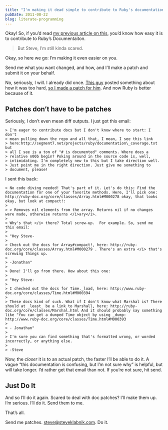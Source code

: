 ```yaml
---
title: "I'm making it dead simple to contribute to Ruby's documentation"
pubDate: 2011-08-22
blog: literate-programming
---
```



Okay! So, if you’d read [my previous article on this](/2011/05/10/contributing-to-ruby-s-documentation.html), you’d know how easy it is to contribute to Ruby’s Documentaiton.

> But Steve, I’m still kinda scared.
> 

Okay, so here we go: I’m making it even easier on you.

Send me what you want changed, and how, and I’ll make a patch and submit it on your behalf.

No, seriously, I will. I already did once. [This guy](http://blade.nagaokaut.ac.jp/cgi-bin/scat.rb/ruby/ruby-core/38873) posted something about how it was too hard, [so I made a patch for him](http://blade.nagaokaut.ac.jp/cgi-bin/scat.rb/ruby/ruby-core/38875). And now Ruby is better because of it.

## Patches don’t have to be patches

Seriously, I don’t even mean diff outputs. I just got this email:

```
> I'm eager to contribute docs but I don't know where to start: I don't
> mean pulling down the repo and all that, I mean, I see this link
> here:http://segment7.net/projects/ruby/documentation\_coverage.txt but
> all I see is a ton of "# is documented" comments. Where does a
> relative n00b begin? Poking around in the source code is, well,
> intimidating. I'm completely new to this but I take direction well.
> Just point me in the right direction. Just give me something to
> document, please!
```

I sent this back:

```
> No code diving needed! That's part of it. Let's do this: Find the documentation for one of your favorite methods. Here, I'll pick one: http://ruby-doc.org/core/classes/Array.html#M000278 okay, that looks okay, but look at compact!:
> 
> > Removes nil elements from the array. Returns nil if no changes were made, otherwise returns </i>ary</i>.
> 
> Why's that </i> there? Total screw-up.  For example. So, send me this email:
> 
> "Hey Steve-
> 
> Check out the docs for Array#compact!, here: http://ruby-doc.org/core/classes/Array.html#M000279 . There's an extra </i> that's screwing things up.
> 
> -Jonathan"
> 
> Done! I'll go from there. How about this one: 
> 
> "Hey Steve-
> 
> I checked out the docs for Time._load, here: http://www.ruby-doc.org/core/classes/Time.html#M000394
> 
> These docs kind of suck. What if I don't know what Marshal is? There should at _least_ be a link to Marshall, here: http://ruby-doc.org/core/classes/Marshal.html And it should probably say something like "You can get a dumped Time object by using _dump: http://www.ruby-doc.org/core/classes/Time.html#M000393 
> 
> - Jonathan"
> 
> I'm sure you can find something that's formatted wrong, or worded incorrectly, or anything else.
> 
> -Steve
```

Now, the *closer* it is to an actual patch, the faster I’ll be able to do it. A vague “this documentation is confusing, but I’m not sure why” is helpful, but will take longer. I’d rather get that email than not. If you’re not sure, hit send.

## Just Do It

And so I’ll do it again. Scared to deal with doc patches? I’ll make them up. I’m serious. I’ll do it. Send them to me.

That’s all.

Send me patches. [steve@steveklabnik.com](mailto:steve@steveklabnik.com). Do it.
